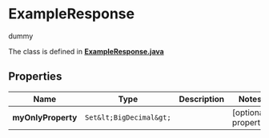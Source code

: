 

# ExampleResponse

dummy

The class is defined in **[ExampleResponse.java](../../src/main/java/org/openapitools/model/ExampleResponse.java)**

## Properties

Name | Type | Description | Notes
------------ | ------------- | ------------- | -------------
**myOnlyProperty** | `Set&lt;BigDecimal&gt;` |  |  [optional property]



